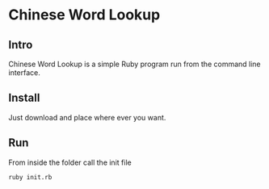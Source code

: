 # Chinese Word Lookup

## Intro
Chinese Word Lookup is a simple Ruby program run from the command line interface.

## Install
Just download and place where ever you want.

## Run
From inside the folder call the init file

```bash
ruby init.rb
```
